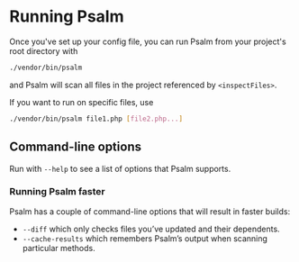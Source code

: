 # Running Psalm

Once you've set up your config file, you can run Psalm from your project's root directory with
```bash
./vendor/bin/psalm
```

and Psalm will scan all files in the project referenced by `<inspectFiles>`.

If you want to run on specific files, use
```bash
./vendor/bin/psalm file1.php [file2.php...]
```

## Command-line options

Run with `--help` to see a list of options that Psalm supports.

### Running Psalm faster

Psalm has a couple of command-line options that will result in faster builds:

- `--diff` which only checks files you’ve updated and their dependents.
- `--cache-results` which remembers Psalm’s output when scanning particular methods.